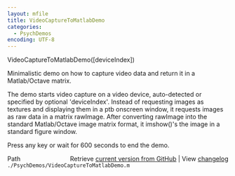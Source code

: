 ```yaml
---
layout: mfile
title: VideoCaptureToMatlabDemo
categories:
  - PsychDemos
encoding: UTF-8
---
```


VideoCaptureToMatlabDemo\(\[deviceIndex\]\)

Minimalistic demo on how to capture video data and return it in a
Matlab/Octave matrix.

The demo starts video capture on a video device, auto-detected or
specified by optional 'deviceIndex'. Instead of requesting images as
textures and displaying them in a ptb onscreen window, it requests images
as raw data in a matrix rawImage. After converting rawImage into the
standard Matlab/Octave image matrix format, it imshow\(\)'s the image in a
standard figure window.

Press any key or wait for 600 seconds to end the demo.



<div class="code_header" style="text-align:right;">
  <span style="float:left;">Path&nbsp;&nbsp;</span> <span class="counter">Retrieve <a href=
  "https://raw.github.com/Psychtoolbox-3/Psychtoolbox-3/beta/./PsychDemos/VideoCaptureToMatlabDemo.m">current version from GitHub</a> | View <a href=
  "https://github.com/Psychtoolbox-3/Psychtoolbox-3/commits/beta/./PsychDemos/VideoCaptureToMatlabDemo.m">changelog</a></span>
</div>
<div class="code">
  <code>./PsychDemos/VideoCaptureToMatlabDemo.m</code>
</div>

